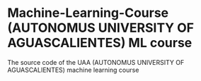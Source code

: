 # Machine-Learning-Course  (AUTONOMUS UNIVERSITY OF AGUASCALIENTES) ML course
The source code of the UAA (AUTONOMUS UNIVERSITY OF AGUASCALIENTES) machine learning course
